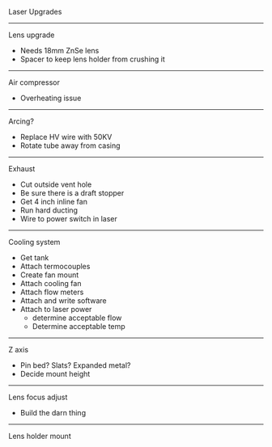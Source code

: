 Laser Upgrades

---

Lens upgrade

* Needs 18mm ZnSe lens
* Spacer to keep lens holder from crushing it

---

Air compressor

* Overheating issue

---

Arcing?

* Replace HV wire with 50KV
* Rotate tube away from casing

---

Exhaust

* Cut outside vent hole
* Be sure there is a draft stopper
* Get 4 inch inline fan
* Run hard ducting
* Wire to power switch in laser

---

Cooling system

* Get tank
* Attach termocouples
* Create fan mount
* Attach cooling fan
* Attach flow meters
* Attach and write software
* Attach to laser power
  * determine acceptable flow
  * Determine acceptable temp

---

Z axis

* Pin bed?  Slats?  Expanded metal?
* Decide mount height

---

Lens focus adjust

* Build the darn thing

---

Lens holder mount
